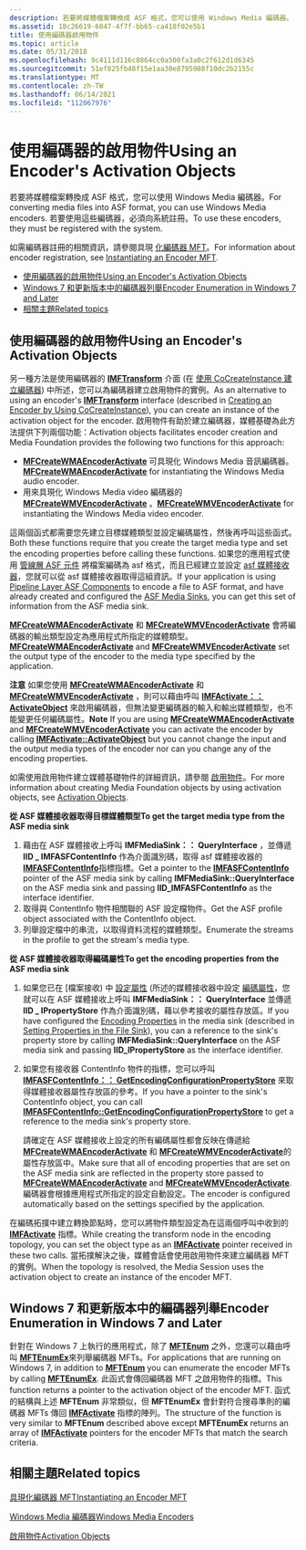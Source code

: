 ```yaml
---
description: 若要將媒體檔案轉換成 ASF 格式，您可以使用 Windows Media 編碼器。 瞭解如何使用編碼器的啟用物件。
ms.assetid: 18c26619-6047-4f7f-bb65-ca418f02e5b1
title: 使用編碼器啟用物件
ms.topic: article
ms.date: 05/31/2018
ms.openlocfilehash: 9c4111d116c8864cc0a500fa3a0c2f612d1d6345
ms.sourcegitcommit: 51ef825fb48f15e1aa30e8795988f10dc2b2155c
ms.translationtype: MT
ms.contentlocale: zh-TW
ms.lasthandoff: 06/14/2021
ms.locfileid: "112067976"
---
```

# <a name="using-an-encoders-activation-objects"></a><span data-ttu-id="2cfec-104">使用編碼器的啟用物件</span><span class="sxs-lookup"><span data-stu-id="2cfec-104">Using an Encoder's Activation Objects</span></span>

<span data-ttu-id="2cfec-105">若要將媒體檔案轉換成 ASF 格式，您可以使用 Windows Media 編碼器。</span><span class="sxs-lookup"><span data-stu-id="2cfec-105">For converting media files into ASF format, you can use Windows Media encoders.</span></span> <span data-ttu-id="2cfec-106">若要使用這些編碼器，必須向系統註冊。</span><span class="sxs-lookup"><span data-stu-id="2cfec-106">To use these encoders, they must be registered with the system.</span></span>

<span data-ttu-id="2cfec-107">如需編碼器註冊的相關資訊，請參閱具現 [化編碼器 MFT](instantiating-the-encoder-mft.md)。</span><span class="sxs-lookup"><span data-stu-id="2cfec-107">For information about encoder registration, see [Instantiating an Encoder MFT](instantiating-the-encoder-mft.md).</span></span>

-   [<span data-ttu-id="2cfec-108">使用編碼器的啟用物件</span><span class="sxs-lookup"><span data-stu-id="2cfec-108">Using an Encoder's Activation Objects</span></span>](#using-an-encoders-activation-objects)
-   [<span data-ttu-id="2cfec-109">Windows 7 和更新版本中的編碼器列舉</span><span class="sxs-lookup"><span data-stu-id="2cfec-109">Encoder Enumeration in Windows 7 and Later</span></span>](#encoder-enumeration-in-windows-7-and-later)
-   [<span data-ttu-id="2cfec-110">相關主題</span><span class="sxs-lookup"><span data-stu-id="2cfec-110">Related topics</span></span>](#related-topics)

## <a name="using-an-encoders-activation-objects"></a><span data-ttu-id="2cfec-111">使用編碼器的啟用物件</span><span class="sxs-lookup"><span data-stu-id="2cfec-111">Using an Encoder's Activation Objects</span></span>

<span data-ttu-id="2cfec-112">另一種方法是使用編碼器的 [**IMFTransform**](/windows/desktop/api/mftransform/nn-mftransform-imftransform) 介面 (在 [使用 CoCreateInstance 建立編碼器](using-an-encoder-s-imftransform--interface.md)) 中所述，您可以為編碼器建立啟用物件的實例。</span><span class="sxs-lookup"><span data-stu-id="2cfec-112">As an alternative to using an encoder's [**IMFTransform**](/windows/desktop/api/mftransform/nn-mftransform-imftransform) interface (described in [Creating an Encoder by Using CoCreateInstance](using-an-encoder-s-imftransform--interface.md)), you can create an instance of the activation object for the encoder.</span></span> <span data-ttu-id="2cfec-113">啟用物件有助於建立編碼器，媒體基礎為此方法提供下列兩個功能：</span><span class="sxs-lookup"><span data-stu-id="2cfec-113">Activation objects facilitates encoder creation and Media Foundation provides the following two functions for this approach:</span></span>

-   <span data-ttu-id="2cfec-114">[**MFCreateWMAEncoderActivate**](/windows/desktop/api/wmcontainer/nf-wmcontainer-mfcreatewmaencoderactivate) 可具現化 Windows Media 音訊編碼器。</span><span class="sxs-lookup"><span data-stu-id="2cfec-114">[**MFCreateWMAEncoderActivate**](/windows/desktop/api/wmcontainer/nf-wmcontainer-mfcreatewmaencoderactivate) for instantiating the Windows Media audio encoder.</span></span>
-   <span data-ttu-id="2cfec-115">用來具現化 Windows Media video 編碼器的 [**MFCreateWMVEncoderActivate**](/windows/desktop/api/wmcontainer/nf-wmcontainer-mfcreatewmvencoderactivate) 。</span><span class="sxs-lookup"><span data-stu-id="2cfec-115">[**MFCreateWMVEncoderActivate**](/windows/desktop/api/wmcontainer/nf-wmcontainer-mfcreatewmvencoderactivate) for instantiating the Windows Media video encoder.</span></span>

<span data-ttu-id="2cfec-116">這兩個函式都需要您先建立目標媒體類型並設定編碼屬性，然後再呼叫這些函式。</span><span class="sxs-lookup"><span data-stu-id="2cfec-116">Both these functions require that you create the target media type and set the encoding properties before calling these functions.</span></span> <span data-ttu-id="2cfec-117">如果您的應用程式使用 [管線層 ASF 元件](pipeline-layer-asf-components.md) 將檔案編碼為 asf 格式，而且已經建立並設定 [asf 媒體接收器](asf-media-sinks.md)，您就可以從 asf 媒體接收器取得這組資訊。</span><span class="sxs-lookup"><span data-stu-id="2cfec-117">If your application is using [Pipeline Layer ASF Components](pipeline-layer-asf-components.md) to encode a file to ASF format, and have already created and configured the [ASF Media Sinks](asf-media-sinks.md), you can get this set of information from the ASF media sink.</span></span>

<span data-ttu-id="2cfec-118">[**MFCreateWMAEncoderActivate**](/windows/desktop/api/wmcontainer/nf-wmcontainer-mfcreatewmaencoderactivate) 和 [**MFCreateWMVEncoderActivate**](/windows/desktop/api/wmcontainer/nf-wmcontainer-mfcreatewmvencoderactivate) 會將編碼器的輸出類型設定為應用程式所指定的媒體類型。</span><span class="sxs-lookup"><span data-stu-id="2cfec-118">[**MFCreateWMAEncoderActivate**](/windows/desktop/api/wmcontainer/nf-wmcontainer-mfcreatewmaencoderactivate) and [**MFCreateWMVEncoderActivate**](/windows/desktop/api/wmcontainer/nf-wmcontainer-mfcreatewmvencoderactivate) set the output type of the encoder to the media type specified by the application.</span></span>

<span data-ttu-id="2cfec-119">**注意**  如果您使用 [**MFCreateWMAEncoderActivate**](/windows/desktop/api/wmcontainer/nf-wmcontainer-mfcreatewmaencoderactivate) 和 [**MFCreateWMVEncoderActivate**](/windows/desktop/api/wmcontainer/nf-wmcontainer-mfcreatewmvencoderactivate) ，則可以藉由呼叫 [**IMFActivate：： ActivateObject**](/windows/desktop/api/mfobjects/nf-mfobjects-imfactivate-activateobject) 來啟用編碼器，但無法變更編碼器的輸入和輸出媒體類型，也不能變更任何編碼屬性。</span><span class="sxs-lookup"><span data-stu-id="2cfec-119">**Note**  If you are using [**MFCreateWMAEncoderActivate**](/windows/desktop/api/wmcontainer/nf-wmcontainer-mfcreatewmaencoderactivate) and [**MFCreateWMVEncoderActivate**](/windows/desktop/api/wmcontainer/nf-wmcontainer-mfcreatewmvencoderactivate) you can activate the encoder by calling [**IMFActivate::ActivateObject**](/windows/desktop/api/mfobjects/nf-mfobjects-imfactivate-activateobject) but you cannot change the input and the output media types of the encoder nor can you change any of the encoding properties.</span></span>

<span data-ttu-id="2cfec-120">如需使用啟用物件建立媒體基礎物件的詳細資訊，請參閱 [啟用物件](activation-objects.md)。</span><span class="sxs-lookup"><span data-stu-id="2cfec-120">For more information about creating Media Foundation objects by using activation objects, see [Activation Objects](activation-objects.md).</span></span>

<span data-ttu-id="2cfec-121">**從 ASF 媒體接收器取得目標媒體類型**</span><span class="sxs-lookup"><span data-stu-id="2cfec-121">**To get the target media type from the ASF media sink**</span></span>

1.  <span data-ttu-id="2cfec-122">藉由在 ASF 媒體接收上呼叫 **IMFMediaSink：： QueryInterface** ，並傳遞 **IID \_ IMFASFContentInfo** 作為介面識別碼，取得 asf 媒體接收器的 [**IMFASFContentInfo**](/windows/desktop/api/wmcontainer/nn-wmcontainer-imfasfcontentinfo)指標指標。</span><span class="sxs-lookup"><span data-stu-id="2cfec-122">Get a pointer to the [**IMFASFContentInfo**](/windows/desktop/api/wmcontainer/nn-wmcontainer-imfasfcontentinfo) pointer of the ASF media sink by calling **IMFMediaSink::QueryInterface** on the ASF media sink and passing **IID\_IMFASFContentInfo** as the interface identifier.</span></span>
2.  <span data-ttu-id="2cfec-123">取得與 ContentInfo 物件相關聯的 ASF 設定檔物件。</span><span class="sxs-lookup"><span data-stu-id="2cfec-123">Get the ASF profile object associated with the ContentInfo object.</span></span>
3.  <span data-ttu-id="2cfec-124">列舉設定檔中的串流，以取得資料流程的媒體類型。</span><span class="sxs-lookup"><span data-stu-id="2cfec-124">Enumerate the streams in the profile to get the stream's media type.</span></span>

<span data-ttu-id="2cfec-125">**從 ASF 媒體接收器取得編碼屬性**</span><span class="sxs-lookup"><span data-stu-id="2cfec-125">**To get the encoding properties from the ASF media sink**</span></span>

1.  <span data-ttu-id="2cfec-126">如果您已在 [檔案接收) 中 [設定屬性](setting-properties-in-the-file-sink.md) (所述的媒體接收器中設定 [編碼屬性](configuring-the-encoder.md)，您就可以在 ASF 媒體接收上呼叫 **IMFMediaSink：： QueryInterface** 並傳遞 **IID \_ IPropertyStore** 作為介面識別碼，藉以參考接收的屬性存放區。</span><span class="sxs-lookup"><span data-stu-id="2cfec-126">If you have configured the [Encoding Properties](configuring-the-encoder.md) in the media sink (described in [Setting Properties in the File Sink](setting-properties-in-the-file-sink.md)), you can a reference to the sink's property store by calling **IMFMediaSink::QueryInterface** on the ASF media sink and passing **IID\_IPropertyStore** as the interface identifier.</span></span>
2.  <span data-ttu-id="2cfec-127">如果您有接收器 ContentInfo 物件的指標，您可以呼叫 [**IMFASFContentInfo：： GetEncodingConfigurationPropertyStore**](/windows/desktop/api/wmcontainer/nf-wmcontainer-imfasfcontentinfo-getencodingconfigurationpropertystore) 來取得媒體接收器屬性存放區的參考。</span><span class="sxs-lookup"><span data-stu-id="2cfec-127">If you have a pointer to the sink's ContentInfo object, you can call [**IMFASFContentInfo::GetEncodingConfigurationPropertyStore**](/windows/desktop/api/wmcontainer/nf-wmcontainer-imfasfcontentinfo-getencodingconfigurationpropertystore) to get a reference to the media sink's property store.</span></span>

    <span data-ttu-id="2cfec-128">請確定在 ASF 媒體接收上設定的所有編碼屬性都會反映在傳遞給 [**MFCreateWMAEncoderActivate**](/windows/desktop/api/wmcontainer/nf-wmcontainer-mfcreatewmaencoderactivate) 和 [**MFCreateWMVEncoderActivate**](/windows/desktop/api/wmcontainer/nf-wmcontainer-mfcreatewmvencoderactivate)的屬性存放區中。</span><span class="sxs-lookup"><span data-stu-id="2cfec-128">Make sure that all of encoding properties that are set on the ASF media sink are reflected in the property store passed to [**MFCreateWMAEncoderActivate**](/windows/desktop/api/wmcontainer/nf-wmcontainer-mfcreatewmaencoderactivate) and [**MFCreateWMVEncoderActivate**](/windows/desktop/api/wmcontainer/nf-wmcontainer-mfcreatewmvencoderactivate).</span></span> <span data-ttu-id="2cfec-129">編碼器會根據應用程式所指定的設定自動設定。</span><span class="sxs-lookup"><span data-stu-id="2cfec-129">The encoder is configured automatically based on the settings specified by the application.</span></span>

<span data-ttu-id="2cfec-130">在編碼拓撲中建立轉換節點時，您可以將物件類型設定為在這兩個呼叫中收到的 [**IMFActivate**](/windows/desktop/api/mfobjects/nn-mfobjects-imfactivate) 指標。</span><span class="sxs-lookup"><span data-stu-id="2cfec-130">While creating the transform node in the encoding topology, you can set the object type as an [**IMFActivate**](/windows/desktop/api/mfobjects/nn-mfobjects-imfactivate) pointer received in these two calls.</span></span> <span data-ttu-id="2cfec-131">當拓撲解決之後，媒體會話會使用啟用物件來建立編碼器 MFT 的實例。</span><span class="sxs-lookup"><span data-stu-id="2cfec-131">When the topology is resolved, the Media Session uses the activation object to create an instance of the encoder MFT.</span></span>

## <a name="encoder-enumeration-in-windows-7-and-later"></a><span data-ttu-id="2cfec-132">Windows 7 和更新版本中的編碼器列舉</span><span class="sxs-lookup"><span data-stu-id="2cfec-132">Encoder Enumeration in Windows 7 and Later</span></span>

<span data-ttu-id="2cfec-133">針對在 Windows 7 上執行的應用程式，除了 [**MFTEnum**](/windows/desktop/api/mfapi/nf-mfapi-mftenum) 之外，您還可以藉由呼叫 [**MFTEnumEx**](/windows/desktop/api/mfapi/nf-mfapi-mftenumex)來列舉編碼器 MFTs。</span><span class="sxs-lookup"><span data-stu-id="2cfec-133">For applications that are running on Windows 7, in addition to [**MFTEnum**](/windows/desktop/api/mfapi/nf-mfapi-mftenum) you can enumerate the encoder MFTs by calling [**MFTEnumEx**](/windows/desktop/api/mfapi/nf-mfapi-mftenumex).</span></span> <span data-ttu-id="2cfec-134">此函式會傳回編碼器 MFT 之啟用物件的指標。</span><span class="sxs-lookup"><span data-stu-id="2cfec-134">This function returns a pointer to the activation object of the encoder MFT.</span></span> <span data-ttu-id="2cfec-135">函式的結構與上述 **MFTEnum** 非常類似，但 **MFTEnumEx** 會針對符合搜尋準則的編碼器 MFTs 傳回 [**IMFActivate**](/windows/desktop/api/mfobjects/nn-mfobjects-imfactivate) 指標的陣列。</span><span class="sxs-lookup"><span data-stu-id="2cfec-135">The structure of the function is very similar to **MFTEnum** described above except **MFTEnumEx** returns an array of [**IMFActivate**](/windows/desktop/api/mfobjects/nn-mfobjects-imfactivate) pointers for the encoder MFTs that match the search criteria.</span></span>

## <a name="related-topics"></a><span data-ttu-id="2cfec-136">相關主題</span><span class="sxs-lookup"><span data-stu-id="2cfec-136">Related topics</span></span>

<dl> <dt>

[<span data-ttu-id="2cfec-137">具現化編碼器 MFT</span><span class="sxs-lookup"><span data-stu-id="2cfec-137">Instantiating an Encoder MFT</span></span>](instantiating-the-encoder-mft.md)
</dt> <dt>

[<span data-ttu-id="2cfec-138">Windows Media 編碼器</span><span class="sxs-lookup"><span data-stu-id="2cfec-138">Windows Media Encoders</span></span>](windows-media-encoders.md)
</dt> <dt>

[<span data-ttu-id="2cfec-139">啟用物件</span><span class="sxs-lookup"><span data-stu-id="2cfec-139">Activation Objects</span></span>](activation-objects.md)
</dt> </dl>

 

 



